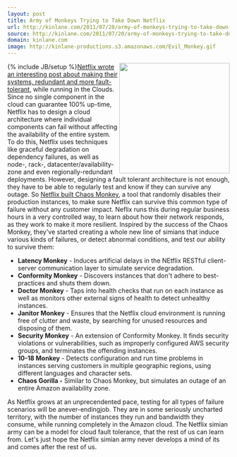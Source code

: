 ```yaml
---
layout: post
title: Army of Monkeys Trying to Take Down Netflix
url: http://kinlane.com/2011/07/20/army-of-monkeys-trying-to-take-down-netflix/
source: http://kinlane.com/2011/07/20/army-of-monkeys-trying-to-take-down-netflix/
domain: kinlane.com
image: http://kinlane-productions.s3.amazonaws.com/Evil_Monkey.gif
---
```

{% include JB/setup %}<img class="c1" src="http://kinlane-productions.s3.amazonaws.com/Evil_Monkey.gif" alt="" width="250" align="right" /><a title="Netflix wrote an interesting post about making their systems redundant and more fault tolerant" href="http://techblog.netflix.com/2011/07/netflix-simian-army.html">Netflix wrote an interesting post about making their systems, redundant and more fault-tolerant</a>, while running in the Clouds. Since no single component in the cloud can guarantee 100% up-time, Netflix has to design a cloud architecture where individual components can fail without affecting the availability of the entire system. To do this, Netflix uses techniques like graceful degradation on dependency failures, as well as node-, rack-, datacenter/availability-zone and even regionally-redundant deployments. However, designing a fault tolerant architecture is not enough, they have to be able to regularly test and know if they can survive any outage. So <a title="Netflix built chaos monkey" href="http://techblog.netflix.com/2010/12/5-lessons-weve-learned-using-aws.html">Netflix built Chaos Monkey</a>, a tool that randomly disables their production instances, to make sure Netflix can survive this common type of failure without any customer impact. Neflix runs this during regular business hours in a very controlled way, to learn about how their network responds, as they work to make it more resilient. Inspired by the success of the Chaos Monkey, they've started creating a whole new line of simians that induce various kinds of failures, or detect abnormal conditions, and test our ability to survive them:
<ul class="mainlist">
     <li>
          <strong>Latency Monkey</strong> - Induces artificial delays in the NEtflix RESTful client-server communication layer to simulate service degradation.
     </li>
     <li>
          <strong>Conformity Monkey</strong> - Discovers instances that don't adhere to best-practices and shuts them down.
     </li>
     <li>
          <strong>Doctor Monkey</strong> - Taps into health checks that run on each instance as well as monitors other external signs of health to detect unhealthy instances.
     </li>
     <li>
          <strong>Janitor Monkey</strong> - Ensures that the Netflix cloud environment is running free of clutter and waste, by searching for unused resources and disposing of them.
     </li>
     <li>
          <strong>Security Monkey</strong> - An extension of Conformity Monkey. It finds security violations or vulnerabilities, such as improperly configured AWS security groups, and terminates the offending instances.
     </li>
     <li>
          <strong>10-18 Monkey</strong> - Detects configuration and run time problems in instances serving customers in multiple geographic regions, using different languages and character sets.
     </li>
     <li>
          <strong>Chaos Gorilla -</strong> Similar to Chaos Monkey, but simulates an outage of an entire Amazon availability zone.
     </li>
</ul>As Netflix grows at an unprecendented pace, testing for all types of failure scenarios will be anever-endingjob. They are in some seriously uncharted territory, with the number of instances they run and bandwidth they consume, while running completely in the Amazon cloud. The Netflix simian army can be a model for cloud fault tolerance, that the rest of us can learn from. Let's just hope the Netflix simian army never develops a mind of its and comes after the rest of us.
